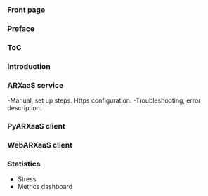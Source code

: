 
### Front page

### Preface

### ToC

### Introduction

### ARXaaS service
-Manual, set up steps. Https configuration.
-Troubleshooting, error description.

### PyARXaaS client

### WebARXaaS client

### Statistics
- Stress
- Metrics dashboard
